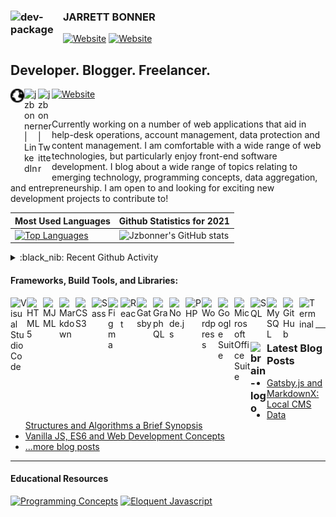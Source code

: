 ### [<img align="left" alt="dev-package" width="84px" src="https://res.cloudinary.com/dzmc7doja/image/upload/v1474677309/archived-githubprojects/dkpackage.png"/>][github-profile] JARRETT BONNER

[![Website](https://img.shields.io/website?label=jzbonner.me&style=flat-square&url=https%3A%2F%2Fjzbonner.me)](https://jzbonner.me)
[![Website](https://img.shields.io/website?label=think-broadly&style=flat-square&url=https%3A%2F%2Fjzb-lib.xyz)](https://jzb-lib.xyz)

## Developer. Blogger. Freelancer. 
[<img align="left" alt="jzbonner" width="22px" src="https://raw.githubusercontent.com/iconic/open-iconic/master/svg/globe.svg" />][website]
[<img align="left" alt="jzbonner | LinkedIn" width="22px" src="https://cdn.jsdelivr.net/npm/simple-icons@v3/icons/linkedin.svg" />][linkedin]
[<img align="left" alt="jzbonner | Twitter" width="22px" src="https://res.cloudinary.com/dzmc7doja/image/upload/v1627450729/design-assets/icon-assets/mail-svg.svg" />][mailto]
[![Website](https://img.shields.io/website?label=github&style=flat&logo=gitbook&logoColor=AABCA7&up_message=projects&up_color=grey&url=https%3A%2F%2Fgithub.com/Jzbonner?tab=projects)](https://github.com/Jzbonner?tab=projects)
<br />
<br />

Currently working on a number of web applications that aid in help-desk operations, account management, data protection and content management. I am comfortable with a wide range of web technologies, but particularly enjoy  front-end software development. I blog about a wide range of topics relating to emerging technology, programming concepts, data aggregation, and entrepreneurship. I am open to and looking for exciting new development projects to contribute to! 

| Most Used Languages | Github Statistics for 2021 |
|-----------|-------|
|[![Top Languages](https://github-readme-stats.vercel.app/api/top-langs/?username=jzbonner&hide=tcl&layout=compact&hide_title=true&langs_count=8)](https://github.com/Jzbonner)| ![Jzbonner's GitHub stats](https://github-readme-stats.vercel.app/api?username=jzbonner&show_icons=true&hide_title=true&theme=nord)  
<details>
  <summary>:black_nib: Recent Github Activity</summary>
  
<!--START_SECTION:activity-->
- Updated layout and content changes for educational resouces in [jzbonner/programming-cs](https://github.com/Jzbonner/programming-cs)
- Refreshed site design and mobile responsiveness for personal website in [jzbonner/jzbonner.me]() 
- Added interactive notes on financial research and modeling to [jzbonner/dataanalytics-py](https://github.com/Jzbonner/dataanalytics-py)
- Worked on code issues and developed wordpress themes and templates in [REPLI Developer Repo](https://github.com/REPLI-Developer-Repo) 
<!--END_SECTION:activity-->

</details>


#### Frameworks, Build Tools, and Libraries:

<img align="left" alt="Visual Studio Code" width="26px" src="https://res.cloudinary.com/dzmc7doja/image/upload/v1627449412/design-assets/icon-assets/visual-studio-code.png" />
<img align="left" alt="HTML5" width="26px" src="https://res.cloudinary.com/dzmc7doja/image/upload/v1627449411/design-assets/icon-assets/html.png" />
<img align="left" alt="MJML" width="26px" src="https://res.cloudinary.com/dzmc7doja/image/upload/v1627703435/design-assets/icon-assets/mjml.png" />
<img align="left" alt="Markdown" width="26px" src="https://res.cloudinary.com/dzmc7doja/image/upload/v1627703429/design-assets/icon-assets/markdown.svg" />
<img align="left" alt="CSS3" width="26px" src="https://res.cloudinary.com/dzmc7doja/image/upload/v1627449411/design-assets/icon-assets/css.png" />
<img align="left" alt="Sass" width="26px" src="https://res.cloudinary.com/dzmc7doja/image/upload/v1627449412/design-assets/icon-assets/sass.png" />
<img align="left" alt="Figma" width="20px" src="https://res.cloudinary.com/dzmc7doja/image/upload/v1628016414/design-assets/icon-assets/figma.svg" />
<img align="left" alt="React" width="26px" src="https://res.cloudinary.com/dzmc7doja/image/upload/v1627449411/design-assets/icon-assets/react.png" />
<img align="left" alt="Gatsby" width="26px" src="https://res.cloudinary.com/dzmc7doja/image/upload/v1627449411/design-assets/icon-assets/gatsby.png" />
<img align="left" alt="GraphQL" width="26px" src="https://res.cloudinary.com/dzmc7doja/image/upload/v1627449411/design-assets/icon-assets/graphql.png" />
<img align="left" alt="Node.js" width="26px" src="https://res.cloudinary.com/dzmc7doja/image/upload/v1627449411/design-assets/icon-assets/nodejs.png" />
<img align="left" alt="PHP" width="26px" src="https://res.cloudinary.com/dzmc7doja/image/upload/v1627703445/design-assets/icon-assets/php.png" />
<img align="left" alt="Wordpress" width="26px" src="https://res.cloudinary.com/dzmc7doja/image/upload/v1627706661/design-assets/icon-assets/wordpress.svg" />
<img align="left" alt="Google Suite" width="26px" src="https://res.cloudinary.com/dzmc7doja/image/upload/v1627706645/design-assets/icon-assets/google-drive.svg" />
<img align="left" alt="Microsoft Office Suite" width="26px" src="https://res.cloudinary.com/dzmc7doja/image/upload/v1627703531/design-assets/icon-assets/microsoft_office.png" />
<img align="left" alt="SQL" width="26px" src="https://res.cloudinary.com/dzmc7doja/image/upload/v1627449412/design-assets/icon-assets/sql.png" />
<img align="left" alt="MySQL" width="26px" src="https://res.cloudinary.com/dzmc7doja/image/upload/v1627705680/design-assets/icon-assets/mysql-slim-logo.png" />
<img align="left" alt="GitHub" width="26px" src="https://res.cloudinary.com/dzmc7doja/image/upload/v1627449411/design-assets/icon-assets/github.png" />
<img align="left" alt="Terminal" width="26px" src="https://res.cloudinary.com/dzmc7doja/image/upload/v1627449411/design-assets/icon-assets/terminal.png" />

<br />
<br />

---

### [<img align="left" alt="brain-logo" width="26px" src="https://res.cloudinary.com/dzmc7doja/image/upload/v1627449411/design-assets/icon-assets/brain.png"/>][blog] Latest Blog Posts

<!-- BLOG-POST-LIST:START -->
- [Gatsby.js and MarkdownX: Local CMS](https://jzb-lib.xyz)
- [Data Structures and Algorithms a Brief Synopsis](https://jzb-lib.xyz)
- [Vanilla JS, ES6 and Web Development Concepts](https://jzb-lib.xyz)
- [...more blog posts](https://jzb-lib.xyz)
<!-- BLOG-POST-LIST:END -->

---


#### Educational Resources
[![Programming Concepts](https://github-readme-stats.vercel.app/api/pin/?username=jzbonner&show_owner=true&repo=programming-cs)](https://github.com/Jzbonner/programming-cs)
[![Eloquent Javascript](https://github-readme-stats.vercel.app/api/pin/?username=jzbonner&show_owner=true&repo=eloquentjavascript)](https://github.com/Jzbonner/eloquentjavascript)


[website]: https://jzbonner.me
[github-profile]: https://github.com/Jzbonner
[linkedin]: https://www.linkedin.com/in/jarrett-bonner/
[blog]: https://jzb-lib.xyz/
[mailto]: mailto:jarrett.bonner@gmail.com